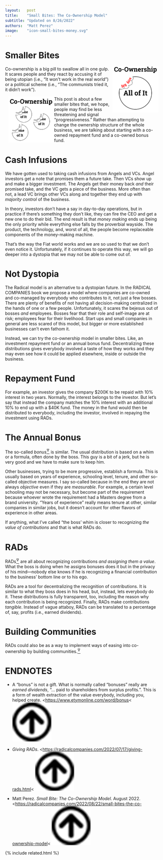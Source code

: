 ```yaml
---
layout:   post
title:    "Small Bites: The Co-Ownership Model"
subtitle: "Updated on 8/26/2022"
authors:  "Matt Perez"
image:    "icon-small-bites-money.svg"
---
```


<div style="display:none;">
 <p>Co-ownership is too big pill to swallow in one gulp, so we need to make smaller pills.</p>
</div>

<h1>Smaller Bites</h1>
 <img
  src="/assets/img/pic-co-ownership-the-big-bite.svg"
  alt="The heading reads Co-Ownership. Below it there is one circle labeled 'All of It' with big bite marks in their upper-left. The bite takes out only a small portion of the circle."
  style="margin-left:10px; float:right; width:30%; ">
 <p>Co-ownership is a big pill to swallow all in one gulp. It scares people and they react by accusing it of being utopian (<eg>i.e.</eg>, &ldquo;It won't work in the real world&rdquo;) or a political scheme (<eg>i.e.</eg>, &ldquo;The communists tried it, it didn&rsquo;t work&rdquo;).</p>
 <img
  src="/assets/img/pic-co-ownership-the-smaller-bites.svg"
  alt="The heading reads Co-Ownership. Below it there are three circles, each labeled 'All of It.' Each show a bite mark that take up more of each individual circle."
  style="margin-left:10px; float:left; width:30%; ">
 <p>This post is about a few smaller bites that, we hope, people may find be less threatening and signal &ldquo;progressiveness.&rdquo; Rather than attempting to change the ownership structure of the whole business, we are talking about starting with a co-owned repayment fund and a co-owned bonus fund.</p>
 
<h1>Cash Infusions</h1>
 <p>We have gotten used to taking cash infusions from Angels and VCs. Angel investors get a note that promises them a future take. Then VCs show up and make a bigger investment. The Angels get their money back <em>and</em> their promised take, and the VC gets a piece of the business. More often than not, a lead VC brings other VCs along and together they end up with <em>majority control</em> of the business.</p>
 <p>In theory, investors don&rsquo;t have a say in day-to-day operations, but in practice if there&rsquo;s something they don&rsquo;t like, they can fire the CEO and get a new one to do their bid. The end result is that <em>money making</em> ends up being the only priority while everything else falls by the proverbial wayside. The product, the technology, and, worst of all, the people become replaceable components of the money-making machine.</p>
 <p>That&rsquo;s the way the <span class="_paradigm">Fiat</span> world works and we are so used to that we don&rsquo;t even notice it. Unfortunately, if it continues to operate this way, we will go deeper into a dystopia that we may not be able to come out of.</p>
 
<h1>Not Dystopia</h1>
 <p>The <span class="_paradigm">Radical</span> model is an alternative to a dystopian future. In the <span class="_paradigm">RADICAL COMPANIES</span> book we propose a model where companies are co-owned and co-managed by everybody who contributes to it, not just a few bosses. There are plenty of benefits of not having all decision-making centralized in the hands of one or a few people.  Unfortunately, it scares the bejesus out of bosses <em>and</em> employees. Bosses fear that their role and self-image are at risk; employees fear for their livelihood. Start ups and small companies in general are less scared of this model, but bigger or more established businesses can&rsquo;t even fathom it.</p>
 <p>Instead, we can try the co-ownership model in smaller bites. Like, an investment repayment fund or an annual bonus fund. Decentralizing these distributions gives everybody involved a taste of how they works and they may even see how it could be applied elsewhere, inside or outside the business.</p>

<h1>Repayment Fund</h1>
 <p>For example, an investor gives the company $200K to be repaid with 10% interest in two years. Normally, the interest belongs to the investor. But let&rsquo;s say that instead the company matches the 10% interest with an additional 10% to end up with a $40K fund. The money in the fund would then be distributed to everybody, including the investor, involved in repaying the investment using <span class="_paradigm">RAD</span>s.</p>

<h1>The Annual Bonus</h1>
 <p>The so-called <em>bonus</em><a href="#en01"><sup id="bm01">&hairsp;&nabla;&hairsp;</sup></a> is similar. The usual distribution is based on a whim or a formula, often done by the boss. <span class="_quotespan">This guy is a bit of a jerk, but he is very good and we have to make sure to keep him.</span></p>
 <p>Other businesses, trying to be more progressive, establish a formula. This is usually based on years of experience, schooling level, tenure, and other so-called objective measures. I say so-called because in the end they are not always <em>objective</em> even if they are <em>measurable</em>. For example, a certain level schooling may not be necessary, but become part of the requirement because whoever wrote the requirement had a Masters degree from a brand university. &ldquo;Years of experience&rdquo; really means tenure at other, similar companies in similar jobs, but it doesn&rsquo;t account for other flavors of experience in other areas.</p>
 <p>If anything, what I&rsquo;ve called &ldquo;the boss&rsquo; whim is closer to recognizing <em>the value of contributions</em> and that is what <span class="_paradigm">RAD</span>s do.</p>

<h1>RADs</h1>
 <p><span class="_paradigm">RAD</span>s<a href="#en01"><sup id="bm01">&hairsp;&nabla;&hairsp;</sup></a> are all about recognizing contributions <em>and assigning them a value</em>. What the boss is doing when he assigns bonuses does it but in the privacy of his mind&mdash;nobody else knows if he is recognizing a financial contribution to the business&rsquo; bottom line or to his ego.</p>
 <p><span class="_paradigm">RAD</span>s are a tool for decentralizing the recognition of contributions. It is similar to what they boss does in his head, but, instead, lets everybody do it. These distributions is fully transparent, too, including the reason why each contribution is being recognized. Finally, <span class="_paradigm">RAD</span>s make contributions <em>tangible</em>. Instead of vague attaboy, <span class="_paradigm">RAD</span>s can be translated to a percentage of, say, profits (<eg>i.e.</eg>, earned dividends).</p>

<h1>Building Communities</h1>
 <p><span class="_paradigm">RAD</span>s could also be as a way to implement ways of easing into co-ownership by building communities.<a href="#en03"><sup id="bm03">&hairsp;&nabla;&hairsp;</sup></a></p>

<h1 class="_section">ENDNOTES</h1>
 <ul>
  <li id="en01">
   <p class="_list-item">
   <p>A &ldquo;bonus&rdquo; is not a gift. What is normally called &ldquo;bonuses&rdquo; really are <em>earned dividends</em>, &ldquo;&hellip; paid to shareholders from surplus profits.&rdquo;. This is a form of wealth extraction of the value everybody, including you, helped create.
   &lt;<a href="https://www.etymonline.com/word/bonus">https://www.etymonline.com/word/bonus</a>&lt;
    <a class="_uparrow" href="#bm01"><img src="/assets/img/arrow-up-icon.png"></a>
   </p>
  </li>
  <li id="en02">
   <p class="_list-item">
    <em>Giving RADs</em>.
    &lt;<a href="https://radicalcompanies.com/2022/07/17/giving-rads.html" target="blank">https://radicalcompanies.com/2022/07/17/giving-rads.html</a>&lt;
    <a class="_uparrow" href="#bm02"><img src="/assets/img/arrow-up-icon.png"></a>
   </p>
  </li>
  <li id="en03">
   <p class="_list-item">
    Matt Perez.
    <em>Small Bite: The Co-Ownership Model</em>.
    August 2022.
    &lt;<a href="https://radicalcompanies.com/2022/08/22/small-bites-the-co-ownership-model" target="blank">https://radicalcompanies.com/2022/08/22/small-bites-the-co-ownership-model</a>&lt;
    <a class="_uparrow" href="#bm03"><img src="/assets/img/arrow-up-icon.png"></a>
   </p>
  </li>
 </ul>

{% include related.html %}
